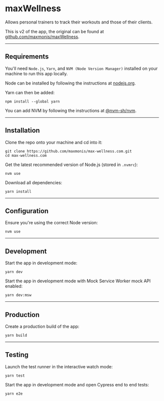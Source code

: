# maxWellness

Allows personal trainers to track their workouts and those of their clients.

This is v2 of the app, the original can be found at
[github.com/maxmonis/maxWellness](https://github.com/maxmonis/maxWellness).

---

## Requirements

You'll need `Node.js`, `Yarn`, and `NVM (Node Version Manager)` installed on
your machine to run this app locally.

Node can be installed by following the instructions at
[nodejs.org](https://nodejs.org/).

Yarn can then be added:

```
npm install --global yarn
```

You can add NVM by following the instructions at
[@nvm-sh/nvm](https://github.com/nvm-sh/nvm).

---

## Installation

Clone the repo onto your machine and cd into it:

```
git clone https://github.com/maxmonis/max-wellness.com.git
cd max-wellness.com
```

Get the latest recommended version of Node.js (stored in `.nvmrc`):

```
nvm use
```

Download all dependencies:

```
yarn install
```

---

## Configuration

Ensure you're using the correct Node version:

```
nvm use
```

---

## Development

Start the app in development mode:

```
yarn dev
```

Start the app in development mode with Mock Service Worker mock API enabled:

```
yarn dev:msw
```

---

## Production

Create a production build of the app:

```
yarn build
```

---

## Testing

Launch the test runner in the interactive watch mode:

```
yarn test
```

Start the app in development mode and open Cypress end to end tests:

```
yarn e2e
```
